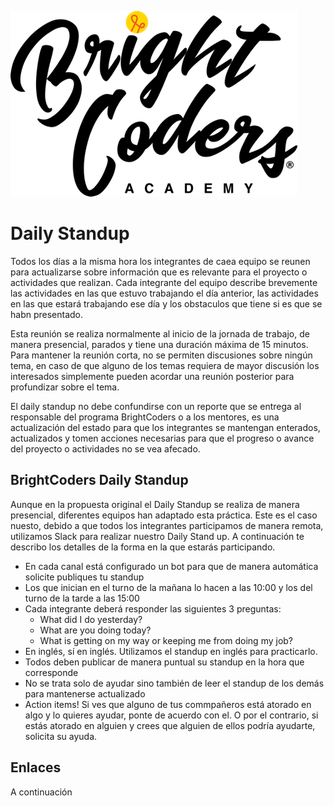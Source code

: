 ![MagmaHackers Logo](../imgs/logo-bc.png)

# Daily Standup

Todos los días a la misma hora los integrantes de caea equipo se reunen para actualizarse sobre información que es relevante para el proyecto o actividades que realizan. Cada integrante del equipo describe brevemente las actividades en las que estuvo trabajando el día anterior, las actividades en las que estará trabajando ese día y los obstaculos que tiene si es que se habn presentado.

Esta reunión se realiza normalmente al inicio de la jornada de trabajo, de manera presencial, parados y tiene una duración máxima de 15 minutos. Para mantener la reunión corta, no se permiten discusiones sobre ningún tema, en caso de que alguno de los temas requiera de mayor discusión los interesados simplemente pueden acordar una reunión posterior para profundizar sobre el tema.

El daily standup no debe confundirse con un reporte que se entrega al responsable del programa BrightCoders o a los mentores, es una actualización del estado para que los integrantes se mantengan enterados, actualizados y tomen acciones necesarias para que el progreso o avance del proyecto o actividades no se vea afecado.

## BrightCoders Daily Standup

Aunque en la propuesta original el Daily Standup se realiza de manera presencial, diferentes equipos han adaptado esta práctica. Este es el caso nuesto, debido a que todos los integrantes participamos de manera remota, utilizamos Slack para realizar nuestro Daily Stand up. A continuación te describo los detalles de la forma en la que estarás participando.

- En cada canal está configurado un bot para que de manera automática solicite publiques tu standup
- Los que inician en el turno de la mañana lo hacen a las 10:00 y los del turno de la tarde a las 15:00
- Cada integrante deberá responder las siguientes 3 preguntas:
  - What did I do yesterday?
  - What are you doing today?
  - What is getting on my way or keeping me from doing my job?
- En inglés, sí en inglés. Utilizamos el standup en inglés para practicarlo.
- Todos deben publicar de manera puntual su standup en la hora que corresponde
- No se trata solo de ayudar sino también de leer el standup de los demás para mantenerse actualizado
- Action items! Si ves que alguno de tus commpañeros está atorado en algo y lo quieres ayudar, ponte de acuerdo con el. O por el contrario, si estás atorado en alguien y crees que alguien de ellos podría ayudarte, solicita su ayuda.

## Enlaces

A continuación

